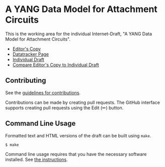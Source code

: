 # A YANG Data Model for Attachment Circuits

This is the working area for the individual Internet-Draft, "A YANG Data Model for Attachment Circuits".

* [Editor's Copy](https://boucadair.github.io/attachment-circuit-model/#go.draft-boro-opsawg-teas-attachment-circuit.html)
* [Datatracker Page](https://datatracker.ietf.org/doc/draft-boro-opsawg-teas-attachment-circuit)
* [Individual Draft](https://datatracker.ietf.org/doc/html/draft-boro-opsawg-teas-attachment-circuit)
* [Compare Editor's Copy to Individual Draft](https://boucadair.github.io/attachment-circuit-model/#go.draft-boro-opsawg-teas-attachment-circuit.diff)


## Contributing

See the
[guidelines for contributions](https://github.com/boucadair/attachment-circuit-model/blob/main/CONTRIBUTING.md).

Contributions can be made by creating pull requests.
The GitHub interface supports creating pull requests using the Edit (✏) button.


## Command Line Usage

Formatted text and HTML versions of the draft can be built using `make`.

```sh
$ make
```

Command line usage requires that you have the necessary software installed.  See
[the instructions](https://github.com/martinthomson/i-d-template/blob/main/doc/SETUP.md).

